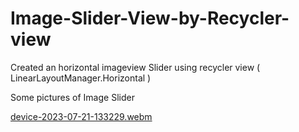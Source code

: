 # Image-Slider-View-by-Recycler-view
Created an horizontal imageview Slider using recycler view ( LinearLayoutManager.Horizontal ) 


Some pictures of Image Slider

[device-2023-07-21-133229.webm](https://github.com/Ajay-2022-Soft-Tech/Image-Slider-View-by-Recycler-view/assets/113298640/e911992f-70c2-4b52-b407-fbe198451a5e)
